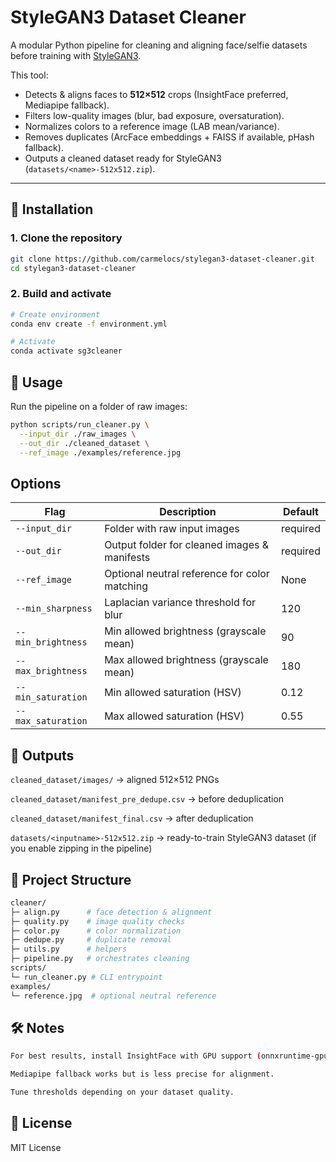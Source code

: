 # StyleGAN3 Dataset Cleaner

A modular Python pipeline for cleaning and aligning face/selfie datasets before training with [StyleGAN3](https://github.com/NVlabs/stylegan3).

This tool:

- Detects & aligns faces to **512×512** crops (InsightFace preferred, Mediapipe fallback).
- Filters low-quality images (blur, bad exposure, oversaturation).
- Normalizes colors to a reference image (LAB mean/variance).
- Removes duplicates (ArcFace embeddings + FAISS if available, pHash fallback).
- Outputs a cleaned dataset ready for StyleGAN3 (`datasets/<name>-512x512.zip`).

---

## 🔧 Installation

### 1. Clone the repository

```bash
git clone https://github.com/carmelocs/stylegan3-dataset-cleaner.git
cd stylegan3-dataset-cleaner
```

<!-- ### 2. Create and activate virtual environment
```bash
conda create -n sg3cleaner python=3.10 -y
conda activate sg3cleaner
```

### 3. Install dependencies
```bash
pip install -r requirements.txt
``` -->

### 2. Build and activate

```bash
# Create environment
conda env create -f environment.yml

# Activate
conda activate sg3cleaner
```

## 🚀 Usage

Run the pipeline on a folder of raw images:

```bash
python scripts/run_cleaner.py \
  --input_dir ./raw_images \
  --out_dir ./cleaned_dataset \
  --ref_image ./examples/reference.jpg
```

## Options

| Flag               | Description                                   | Default  |
| ------------------ | --------------------------------------------- | -------- |
| `--input_dir`      | Folder with raw input images                  | required |
| `--out_dir`        | Output folder for cleaned images & manifests  | required |
| `--ref_image`      | Optional neutral reference for color matching | None     |
| `--min_sharpness`  | Laplacian variance threshold for blur         | 120      |
| `--min_brightness` | Min allowed brightness (grayscale mean)       | 90       |
| `--max_brightness` | Max allowed brightness (grayscale mean)       | 180      |
| `--min_saturation` | Min allowed saturation (HSV)                  | 0.12     |
| `--max_saturation` | Max allowed saturation (HSV)                  | 0.55     |

## 📂 Outputs

`cleaned_dataset/images/` → aligned 512×512 PNGs

`cleaned_dataset/manifest_pre_dedupe.csv` → before deduplication

`cleaned_dataset/manifest_final.csv` → after deduplication

`datasets/<inputname>-512x512.zip` → ready-to-train StyleGAN3 dataset (if you enable zipping in the pipeline)

## 🧩 Project Structure

```bash
cleaner/
├─ align.py      # face detection & alignment
├─ quality.py    # image quality checks
├─ color.py      # color normalization
├─ dedupe.py     # duplicate removal
├─ utils.py      # helpers
├─ pipeline.py   # orchestrates cleaning
scripts/
└─ run_cleaner.py # CLI entrypoint
examples/
└─ reference.jpg  # optional neutral reference
```

## 🛠️ Notes

```bash
For best results, install InsightFace with GPU support (onnxruntime-gpu) and FAISS (faiss-gpu).

Mediapipe fallback works but is less precise for alignment.

Tune thresholds depending on your dataset quality.
```

## 📜 License

MIT License
